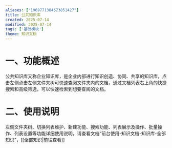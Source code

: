 ```yaml
---
aliases: ["1969771384573851427"]
title: 公共知识库
created: 2025-07-14
modified: 2025-07-14
tags: ['基础模块']
theme: 知识文档
---
```


# 一、**功能概述**

公共知识库又称企业知识库，是企业内部进行知识创造、协同、共享的知识库，点击左侧点击左侧文件夹树可快速查阅文件夹内的文档，通过文档列表右上角的快捷搜索和高级筛选，可以快速检索到想要查阅的文档。

# 二、**使用说明**

左侧文件夹树、切换列表维护、新建功能、搜索功能、列表展示及操作、批量操作、列表设置等功能详细使用说明，请查看文档“前台使用-知识文档-知识库-全部知识”，[[全部知识|前往查看]]